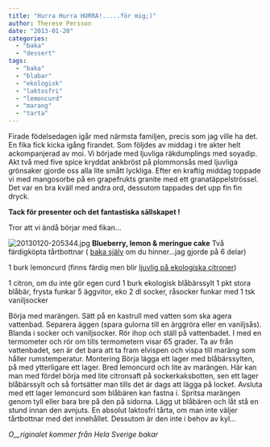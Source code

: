 ```yaml
---
title: "Hurra Hurra HURRA!.....för mig;)"
author: Therese Persson
date: "2013-01-20"
categories: 
  - "baka"
  - "dessert"
tags: 
  - "baka"
  - "blabar"
  - "ekologisk"
  - "laktosfri"
  - "lemoncurd"
  - "marang"
  - "tarta"
---
```


Firade födelsedagen igår med närmsta familjen, precis som jag ville ha det. En fika fick kicka igång firandet. Som följdes av middag i tre akter helt ackompanjerad av moi. Vi började med ljuvliga räkdumplings med soyadip. Akt två med five spice kryddat ankbröst på plommonsås med ljuvliga grönsaker gjorde oss alla lite smått lyckliga. Efter en kraftig middag toppade vi med mangosorbe på en grapefrukts granite med ett granatäppelströssel. Det var en bra kväll med andra ord, dessutom tappades det upp fin fin dryck.

**Tack för presenter och det fantastiska sällskapet !**

Tror att vi ändå börjar med fikan...  
  
![20130120-205344.jpg](/static/img/20130120-205344.jpg) 
**Blueberry, lemon & meringue cake** Två färdigköpta tårtbottnar ( [baka själv](https://www.sockerkakor.se/tartbotten) om du hinner...jag gjorde på 6 delar)

1 burk lemoncurd (finns färdig men blir [ljuvlig på ekologiska citroner](https://www.efterratten.se/lemoncurd/))

1 citron, om du inte gör egen curd 1 burk ekologisk blåbärssylt 1 pkt stora blåbär, frysta funkar 5 äggvitor, eko 2 dl socker, råsocker funkar med 1 tsk vaniljsocker

Börja med marängen. Sätt på en kastrull med vatten som ska agera vattenbad. Separera äggen (spara gulorna till en ärggröra eller en vaniljsås). Blanda i socker och vaniljsocker. Rör ihop och ställ på vattenbadet. I med en termometer och rör om tills termometern visar 65 grader. Ta av från vattenbadet, sen är det bara att ta fram elvispen och vispa till maräng som håller rumstemperatur. Montering Börja lägga ett lager med blåbärssylten, på med ytterligare ett lager. Bred lemoncurd och lite av marängen. Här kan man med fördel börja med lite citronsaft på sockerkaksbotten, sen ett lager blåbärssylt och så fortsätter man tills det är dags att lägga på locket. Avsluta med ett lager lemoncurd som blåbären kan fastna i. Spritsa marängen genom tyll eller bara bre på den på sidorna. Lägg ut blåbären och låt stå en stund innan den avnjuts. En absolut laktosfri tårta, om man inte väljer tårtbottnar med det innehållet. Dessutom är den inte i behov av kyl...

_O__riginalet kommer från Hela Sverige bakar_
